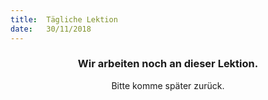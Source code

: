 ```yaml
---
title:  Tägliche Lektion
date:   30/11/2018
---
```


### <center>Wir arbeiten noch an dieser Lektion.</center>
<center>Bitte komme später zurück.</center>